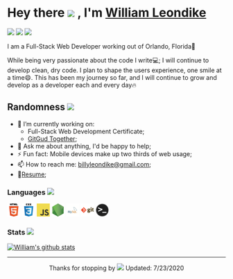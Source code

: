 # Hey there <img src="https://emojis.slackmojis.com/emojis/images/1531849430/4246/blob-sunglasses.gif?1531849430" width="30"/> , I'm [William Leondike](https://wleondike.github.io/responsivePortfolio/)


<a href="https://github.com/wleondike/"><img src="https://img.shields.io/github/followers/wleondike?color=%234CC61E&label=GitHub%20Followers%20%3A"/></a>
<a href="https://github.com/wleondike?tab=repositories"><img src="https://badges.frapsoft.com/os/v2/open-source.svg?v=103"/></a>
<img src="http://views.whatilearened.today/views/github/wleondike/views.svg"/>

I am a Full-Stack Web Developer working out of Orlando, Florida🌴

While being very passionate about the code I write💻; I will continue to develop clean, dry code. I plan to shape the users experience, one smile at a time😄. This has been my journey so far, and I will continue to grow and develop as a developer each and every day🔥


## Randomness <img src="https://emojis.slackmojis.com/emojis/images/1498151468/2472/pug.gif?1498151468" width="20"/> 
- 🔭 I’m currently working on:
    - Full-Stack Web Development Certificate;
    - [GitGud Together](https://github.com/lamcnguyen89/GitGud-Together);
- 💬 Ask me about anything, I'd be happy to help;
- ⚡ Fun fact: Mobile devices make up two thirds of web usage;
- 📫 How to reach me: billyleondike@gmail.com;
- 📝[Resume]();


### Languages <img src="https://emojis.slackmojis.com/emojis/images/1581480424/7795/vscode.png?1581480424" width="15"/>
<code><img height="30" src="https://raw.githubusercontent.com/github/explore/80688e429a7d4ef2fca1e82350fe8e3517d3494d/topics/html/html.png"></code>
<code><img height="30" src="https://raw.githubusercontent.com/github/explore/80688e429a7d4ef2fca1e82350fe8e3517d3494d/topics/css/css.png"></code>
<code><img height="30" src="https://raw.githubusercontent.com/github/explore/80688e429a7d4ef2fca1e82350fe8e3517d3494d/topics/javascript/javascript.png"></code>
<code><img height="30" src="https://raw.githubusercontent.com/github/explore/80688e429a7d4ef2fca1e82350fe8e3517d3494d/topics/nodejs/nodejs.png"></code>
<code><img height="30" src="https://raw.githubusercontent.com/github/explore/80688e429a7d4ef2fca1e82350fe8e3517d3494d/topics/mysql/mysql.png"></code>
<code><img height="30" src="https://raw.githubusercontent.com/github/explore/80688e429a7d4ef2fca1e82350fe8e3517d3494d/topics/git/git.png"></code>
<code><img height="30" src="https://raw.githubusercontent.com/github/explore/80688e429a7d4ef2fca1e82350fe8e3517d3494d/topics/terminal/terminal.png"></code>


### Stats <img src="https://emojis.slackmojis.com/emojis/images/1590587834/9224/workflow.png?1590587834" width="15"/>
[![William's github stats](https://github-readme-stats.vercel.app/api?username=wleondike&show_icons=true&title_color=fff&icon_color=79ff97&text_color=9f9f9f&bg_color=151515)](https://github.com/wleondike)

<hr> 

<p style="text-align: center;"> Thanks for stopping by <img src="https://emojis.slackmojis.com/emojis/images/1579215792/7546/pickle_rick.gif?1579215792" width="20"/> Updated: 7/23/2020 <p>

<!--
- 🔭 I’m currently working on ...
- 🌱 I’m currently learning ...
- 👯 I’m looking to collaborate on ...
- 🤔 I’m looking for help with ...
- 💬 Ask me about ...
- 📫 How to reach me: ...
- 😄 Pronouns: ...
-->
